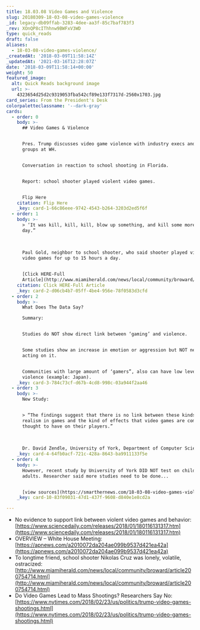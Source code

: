 ```yaml
---
title: 18.03.08 Video Games and Violence
slug: 20180309-18-03-08-video-games-violence
_id: legacy-db09ffab-3283-4dee-aa3f-85c7baf783f3
_rev: XOnQP8cIThhnw9BWFxV3WD
type: quick_reads
draft: false
aliases:
  - 18-03-08-video-games-violence/
_createdAt: '2018-03-09T11:58:14Z'
_updatedAt: '2021-03-16T12:28:07Z'
date: '2018-03-09T11:58:14+00:00'
weight: 50
featured_image:
  alt: Quick Reads background image
  url: >-
    4323654d25d2c9319053fba542cf89e133f7317d-2560x1703.jpg
card_series: From the President's Desk
colorpaletteclassname: '--dark-gray'
cards:
  - order: 0
    body: >-
      ## Video Games & Violence


      Pres. Trump discusses video game violence with industry execs and watchdog
      groups at WH.


      Conversation in reaction to school shooting in Florida.


      Report: school shooter played violent video games.


      Flip Here
    citation: Flip Here
    _key: card-1-66c86eee-9742-4543-b264-3203d2ed5f6f
  - order: 1
    body: >-
      > ‘It was kill, kill, kill, blow up something, and kill some more, all
      day.”  
        
        
        
      Paul Gold, neighbor to school shooter, who said shooter played violent
      video games for up to 15 hours a day.


      [Click HERE-Full
      Article](http://www.miamiherald.com/news/local/community/broward/article200754714.html)
    citation: Click HERE-Full Article
    _key: card-2-d06cb4b7-05ff-4be4-956e-78f0583d3cfd
  - order: 2
    body: >-
      What Does The Data Say?  

      Summary:


      Studies do NOT show direct link between ‘gaming’ and violence.


      Some studies show an increase in emotion or aggression but NOT necessarily
      acting on it.


      Communities with large amount of ‘gamers”, also can have low levels of gun
      violence (example: Japan).
    _key: card-3-784c73cf-d67b-4cd8-998c-03a944f2aa46
  - order: 3
    body: >-
      New Study:


      > “The findings suggest that there is no link between these kinds of
      realism in games and the kind of effects that video games are commonly
      thought to have on their players.”  
        
        
        
      Dr. David Zendle, University of York, Department of Computer Science
    _key: card-4-64fb0acf-721c-428a-8643-ba9911133f5e
  - order: 4
    body: >-
      However, recent study by University of York DID NOT test on children; only
      adults. Researcher said more studies need to be done...


      [view sources](https://smarthernews.com/18-03-08-video-games-violence/)
    _key: card-10-83f09031-47d1-437f-9608-d840e1e8cd2a

---
```

* No evidence to support link between violent video games and behavior: [https://www.sciencedaily.com/releases/2018/01/180116131317.htm](https://www.sciencedaily.com/releases/2018/01/180116131317.htm)
* OVERVIEW – White House Meeting: [https://apnews.com/a2010072da204ae099b9537d421ea42a](https://apnews.com/a2010072da204ae099b9537d421ea42a)
* To longtime friend, school shooter Nikolas Cruz was lonely, volatile, ostracized: [http://www.miamiherald.com/news/local/community/broward/article200754714.html](http://www.miamiherald.com/news/local/community/broward/article200754714.html)
* Do Video Games Lead to Mass Shootings? Researchers Say No: [https://www.nytimes.com/2018/02/23/us/politics/trump-video-games-shootings.html](https://www.nytimes.com/2018/02/23/us/politics/trump-video-games-shootings.html)